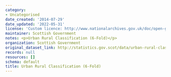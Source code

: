 ```yaml
---
category:
- Uncategorised
date_created: '2014-07-29'
date_updated: '2022-05-31'
license: 'Custom licence: http://www.nationalarchives.gov.uk/doc/open-government-licence/version/3/'
maintainer: Scottish Government
notes: <p>Urban Rural Classification (6-Fold)</p>
organization: Scottish Government
original_dataset_link: http://statistics.gov.scot/data/urban-rural-classification
records: null
resources: []
schema: default
title: Urban Rural Classification (6-Fold)
---
```

